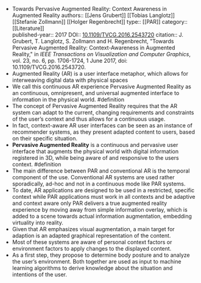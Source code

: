 - Towards Pervasive Augmented Reality: Context Awareness in Augmented Reality
  authors:: [[Jens Grubert]] [[Tobias Langlotz]] [[Stefanie Zollmann]] [[Holger Regenbrecht]]
  type:: [[PAR]] 
  category:: [[Literature]]  
  published-year:: 2017
  DOI:: [10.1109/TVCG.2016.2543720](https://doi.org/10.1109/TVCG.2016.2543720) 
  citation:: J. Grubert, T. Langlotz, S. Zollmann and H. Regenbrecht, "Towards Pervasive Augmented Reality: Context-Awareness in Augmented Reality," in *IEEE Transactions on Visualization and Computer Graphics*, vol. 23, no. 6, pp. 1706-1724, 1 June 2017, doi: 10.1109/TVCG.2016.2543720.
- Augmented Reality (AR) is a user interface metaphor, which allows for interweaving digital data with physical spaces
- We call this continuous AR experience Pervasive Augmented Reality as an continuous, omnipresent, and universal augmented interface to information in the physical world. #definition
- The concept of Pervasive Augmented Reality requires that the AR system can adapt to the current, changing requirements and constraints of the user’s context and thus allows for a continuous usage.
- In fact, context-aware AR user interfaces can be seen as an instance of recommender systems, as
  they present adapted content to users, based on their specific situation.
- **Pervasive Augmented Reality** is a continuous and pervasive user interface that augments the physical world with digital information registered in 3D, while being aware of and responsive to the users context. #definition
- The main difference between PAR and conventional AR is the temporal component of the use. Conventional AR systems are used rather sporadically, ad-hoc and not in a continuous mode like PAR systems.
- To date, AR applications are designed to be used in a restricted, specific context while PAR applications must work in all contexts and be adaptive and context aware only PAR delivers a true augmented reality experience by moving away from simple information overlay, which is added to a scene towards actual information augmentation, embedding  virtuality into reality.
- Given that AR emphasizes visual augmentation, a main target for adaption is an adapted graphical representation of the content.
- Most of these systems are aware of personal context factors or environment factors to apply changes to the displayed content.
- As a first step, they propose to determine body posture and to analyze the user’s environment. Both together are used as input to machine learning algorithms to derive knowledge about the situation and intentions of the user.
